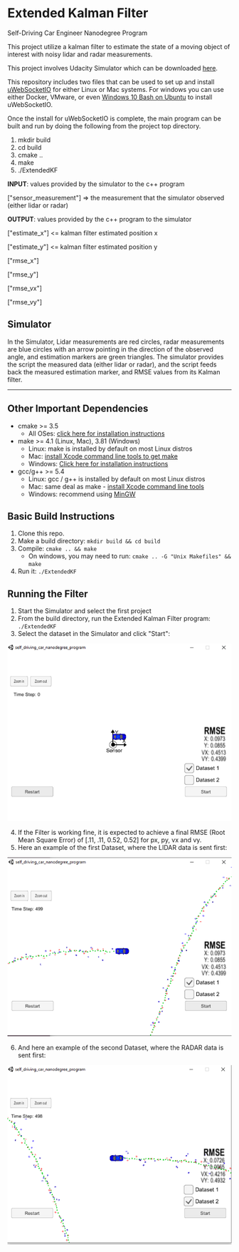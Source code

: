 [//]: # (Image References)
[image1]: ./img/Setup.PNG "Setup"
[image2]: ./img/Dataset_1.PNG "Dataset 1"
[image3]: ./img/Dataset_2.PNG "Dataset 2"

# Extended Kalman Filter
Self-Driving Car Engineer Nanodegree Program

This project utilize a kalman filter to estimate the state of a moving object of interest with noisy lidar and radar measurements.

This project involves Udacity Simulator which can be downloaded [here](https://github.com/udacity/self-driving-car-sim/releases).

This repository includes two files that can be used to set up and install [uWebSocketIO](https://github.com/uWebSockets/uWebSockets) for either Linux or Mac systems. For windows you can use either Docker, VMware, or even [Windows 10 Bash on Ubuntu](https://www.howtogeek.com/249966/how-to-install-and-use-the-linux-bash-shell-on-windows-10/) to install uWebSocketIO.

Once the install for uWebSocketIO is complete, the main program can be built and run by doing the following from the project top directory.

1. mkdir build
2. cd build
3. cmake ..
4. make
5. ./ExtendedKF

**INPUT**: values provided by the simulator to the c++ program

["sensor_measurement"] => the measurement that the simulator observed (either lidar or radar)

**OUTPUT**: values provided by the c++ program to the simulator

["estimate_x"] <= kalman filter estimated position x

["estimate_y"] <= kalman filter estimated position y

["rmse_x"]

["rmse_y"]

["rmse_vx"]

["rmse_vy"]

## Simulator

In the Simulator, Lidar measurements are red circles, radar measurements are blue circles with an arrow pointing in the direction of the observed angle, and estimation markers are green triangles. The simulator provides the script the measured data (either lidar or radar), and the script feeds back the measured estimation marker, and RMSE values from its Kalman filter.

---

## Other Important Dependencies

* cmake >= 3.5
  * All OSes: [click here for installation instructions](https://cmake.org/install/)
* make >= 4.1 (Linux, Mac), 3.81 (Windows)
  * Linux: make is installed by default on most Linux distros
  * Mac: [install Xcode command line tools to get make](https://developer.apple.com/xcode/features/)
  * Windows: [Click here for installation instructions](http://gnuwin32.sourceforge.net/packages/make.htm)
* gcc/g++ >= 5.4
  * Linux: gcc / g++ is installed by default on most Linux distros
  * Mac: same deal as make - [install Xcode command line tools](https://developer.apple.com/xcode/features/)
  * Windows: recommend using [MinGW](http://www.mingw.org/)

## Basic Build Instructions

1. Clone this repo.
2. Make a build directory: `mkdir build && cd build`
3. Compile: `cmake .. && make` 
   * On windows, you may need to run: `cmake .. -G "Unix Makefiles" && make`
4. Run it: `./ExtendedKF `

## Running the Filter

1. Start the Simulator and select the first project
2. From the build directory, run the Extended Kalman Filter program: `./ExtendedKF `
3. Select the dataset in the Simulator and click "Start":

![alt text][image1]

4. If the Filter is working fine, it is expected to achieve a final RMSE (Root Mean Square Error) of [.11, .11, 0.52, 0.52] for px, py, vx and vy.
5. Here an example of the first Dataset, where the LIDAR data is sent first:

![alt text][image2]

6. And here an example of the second Dataset, where the RADAR data is sent first:

![alt text][image3]
